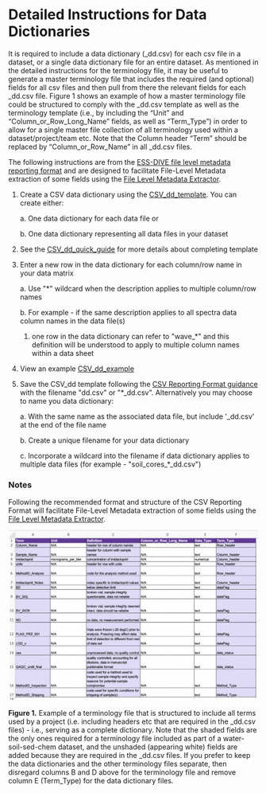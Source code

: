 # Detailed Instructions for Data Dictionaries

It is required to include a data dictionary (\_dd.csv) for each csv file in a dataset, or a single data dictionary file for an entire dataset. As mentioned in the detailed instructions for the terminology file, it may be useful to generate a master terminology file that includes the required (and optional) fields for all csv files and then pull from there the relevant fields for each \_dd.csv file. Figure 1 shows an example of how a master terminology file could be structured to comply with the \_dd.csv template as well as the terminology template (i.e., by including the “Unit” and “Column_or_Row_Long_Name” fields, as well as “Term_Type”) in order to allow for a single master file collection of all terminology used within a dataset/project/team etc. Note that the Column header “Term” should be replaced by “Column_or_Row_Name” in all  \_dd.csv files.

The following instructions are from the [ESS-DIVE file level metadata reporting format](https://github.com/ess-dive-community/essdive-file-level-metadata) and are designed to facilitate File-Level Metadata extraction of some fields using the [File Level Metadata Extractor](https://code.ornl.gov/ngee-arctic/ess-dive-meta).

1. Create a CSV data dictionary using the [CSV_dd_template](https://github.com/ess-dive-community/essdive-file-level-metadata/blob/51f1a64260323d25754a693bce9a6f836ec3164f/CSV_dd/CSV_dd_template.xlsx). You can create either:
    
    a. One data dictionary for each data file or 
    
    b. One data dictionary representing all data files in your dataset

2. See the [CSV_dd_quick_guide](https://github.com/ess-dive-community/essdive-file-level-metadata/blob/master/CSV_dd/csv_dd_quick_guide.md) for more details about completing template

3. Enter a new row in the data dictionary for each column/row name in your data matrix
    
    a. Use "\*" wildcard when the description applies to multiple column/row names
   
   b. For example - if the same description applies to all spectra data column names in the data file(s)
      1. one row in the data dictionary can refer to "wave_\*" and this definition will be understood to apply to multiple column names within a data sheet

4. View an example [CSV_dd_example](https://github.com/ess-dive-community/essdive-file-level-metadata/blob/master/CSV_dd/csv_dd_example.md)

5. Save the CSV_dd template following the [CSV Reporting Format guidance](https://github.com/ess-dive-community/essdive-csv-structure) with the filename "dd.csv" or "\*\_dd.csv". Alternatively you may choose to name you data dictionary:
  
    a. With the same name as the associated data file, but include '\_dd.csv' at the end of the file name
   
    b. Create a unique filename for your data dictionary
   
    c. Incorporate a wildcard into the filename if data dictionary applies to multiple data files (for example - "soil_cores_\*_dd.csv")



### Notes

Following the recommended format and structure of the CSV Reporting Format will facilitate File-Level Metadata extraction of some fields using the [File Level Metadata Extractor](https://code.ornl.gov/ngee-arctic/ess-dive-meta).

![Diagram showing an example terminology file with terms used by a project. This diagram includes terms, their definitions, and other important information about the terms. This template includes both required and optional fields.](.gitbook/assests/Data_Dictionary_Figure_1.png)

**Figure 1.** Example of a terminology file that is structured to include all terms used by a project (i.e. including headers etc that are required in the \_dd.csv files) - i.e., serving as a complete dictionary. Note that the shaded fields are the only ones required for a terminology file included as part of a water-soil-sed-chem dataset, and the unshaded (appearing white) fields are added because they are required in the \_dd.csv files. If you prefer to keep the data dictionaries and the other terminology files separate, then disregard columns B and D above for the terminology file and remove column E (Term_Type) for the data dictionary files.
